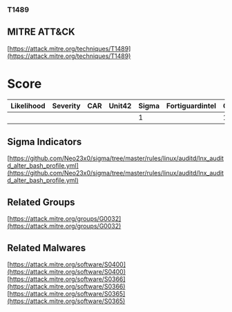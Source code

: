 
### T1489
## MITRE ATT&CK
[https://attack.mitre.org/techniques/T1489](https://attack.mitre.org/techniques/T1489)

# Score

| Likelihood | Severity | CAR | Unit42 | Sigma | Fortiguardintel | Groups | Malwares | Tools |
| ---------- | -------- | --- | ------ | ----- | --------------- | ---  | --- | --- |
 |   |   |   |   | 1 |   | 1 | 3 |   |



## Sigma Indicators

[https://github.com/Neo23x0/sigma/tree/master/rules/linux/auditd/lnx_auditd_alter_bash_profile.yml](https://github.com/Neo23x0/sigma/tree/master/rules/linux/auditd/lnx_auditd_alter_bash_profile.yml)
[]()


## Related Groups

[https://attack.mitre.org/groups/G0032](https://attack.mitre.org/groups/G0032)
[]()


## Related Malwares

[https://attack.mitre.org/software/S0400](https://attack.mitre.org/software/S0400)
[https://attack.mitre.org/software/S0366](https://attack.mitre.org/software/S0366)
[https://attack.mitre.org/software/S0365](https://attack.mitre.org/software/S0365)
[]()
